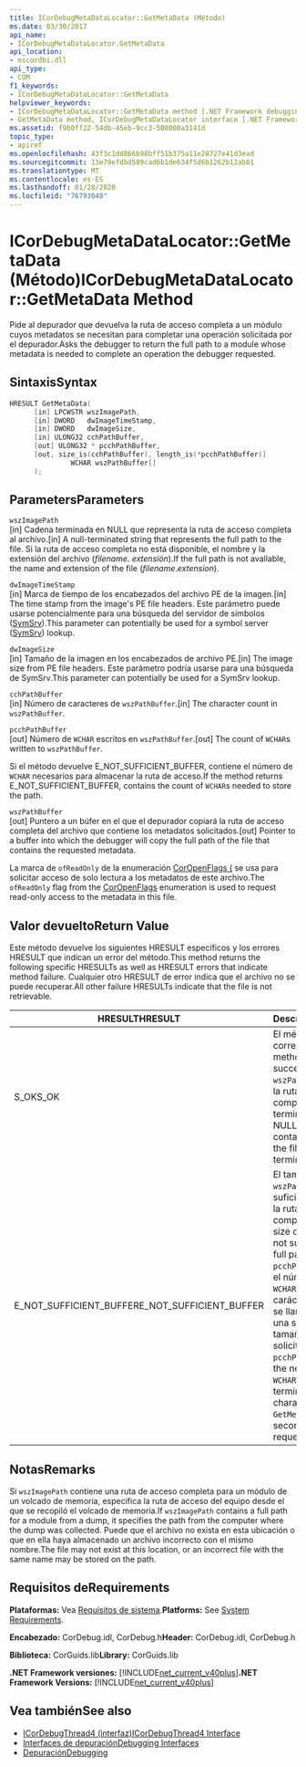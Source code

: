 ```yaml
---
title: ICorDebugMetaDataLocator::GetMetaData (Método)
ms.date: 03/30/2017
api_name:
- ICorDebugMetaDataLocator.GetMetaData
api_location:
- mscordbi.dll
api_type:
- COM
f1_keywords:
- ICorDebugMetaDataLocator::GetMetaData
helpviewer_keywords:
- ICorDebugMetaDataLocator::GetMetaData method [.NET Framework debugging]
- GetMetaData method, ICorDebugMetaDataLocator interface [.NET Framework debugging]
ms.assetid: f9b0ff22-54db-45eb-9cc3-508000a3141d
topic_type:
- apiref
ms.openlocfilehash: 43f3c1dd866b98bff51b375a11e28727e41d3ead
ms.sourcegitcommit: 13e79efdbd589cad6b1de634f5d6b1262b12ab01
ms.translationtype: MT
ms.contentlocale: es-ES
ms.lasthandoff: 01/28/2020
ms.locfileid: "76793048"
---
```

# <a name="icordebugmetadatalocatorgetmetadata-method"></a><span data-ttu-id="df14d-102">ICorDebugMetaDataLocator::GetMetaData (Método)</span><span class="sxs-lookup"><span data-stu-id="df14d-102">ICorDebugMetaDataLocator::GetMetaData Method</span></span>
<span data-ttu-id="df14d-103">Pide al depurador que devuelva la ruta de acceso completa a un módulo cuyos metadatos se necesitan para completar una operación solicitada por el depurador.</span><span class="sxs-lookup"><span data-stu-id="df14d-103">Asks the debugger to return the full path to a module whose metadata is needed to complete an operation the debugger requested.</span></span>  
  
## <a name="syntax"></a><span data-ttu-id="df14d-104">Sintaxis</span><span class="sxs-lookup"><span data-stu-id="df14d-104">Syntax</span></span>  
  
```cpp  
HRESULT GetMetaData(  
      [in] LPCWSTR wszImagePath,  
      [in] DWORD   dwImageTimeStamp,  
      [in] DWORD   dwImageSize,  
      [in] ULONG32 cchPathBuffer,  
      [out] ULONG32 * pcchPathBuffer,  
      [out, size_is(cchPathBuffer), length_is(*pcchPathBuffer)]  
               WCHAR wszPathBuffer[]  
      );  
```  
  
## <a name="parameters"></a><span data-ttu-id="df14d-105">Parameters</span><span class="sxs-lookup"><span data-stu-id="df14d-105">Parameters</span></span>  
 `wszImagePath`  
 <span data-ttu-id="df14d-106">[in] Cadena terminada en NULL que representa la ruta de acceso completa al archivo.</span><span class="sxs-lookup"><span data-stu-id="df14d-106">[in] A null-terminated string that represents the full path to the file.</span></span> <span data-ttu-id="df14d-107">Si la ruta de acceso completa no está disponible, el nombre y la extensión del archivo (*filename*. *extensión*).</span><span class="sxs-lookup"><span data-stu-id="df14d-107">If the full path is not available, the name and extension of the file (*filename*.*extension*).</span></span>  
  
 `dwImageTimeStamp`  
 <span data-ttu-id="df14d-108">[in] Marca de tiempo de los encabezados del archivo PE de la imagen.</span><span class="sxs-lookup"><span data-stu-id="df14d-108">[in] The time stamp from the image's PE file headers.</span></span> <span data-ttu-id="df14d-109">Este parámetro puede usarse potencialmente para una búsqueda del servidor de símbolos ([SymSrv](/windows/desktop/debug/using-symsrv)).</span><span class="sxs-lookup"><span data-stu-id="df14d-109">This parameter can potentially be used for a symbol server ([SymSrv](/windows/desktop/debug/using-symsrv)) lookup.</span></span>  
  
 `dwImageSize`  
 <span data-ttu-id="df14d-110">[in] Tamaño de la imagen en los encabezados de archivo PE.</span><span class="sxs-lookup"><span data-stu-id="df14d-110">[in] The image size from PE file headers.</span></span> <span data-ttu-id="df14d-111">Este parámetro podría usarse para una búsqueda de SymSrv.</span><span class="sxs-lookup"><span data-stu-id="df14d-111">This parameter can potentially be used for a SymSrv lookup.</span></span>  
  
 `cchPathBuffer`  
 <span data-ttu-id="df14d-112">[in] Número de caracteres de `wszPathBuffer`.</span><span class="sxs-lookup"><span data-stu-id="df14d-112">[in] The character count in `wszPathBuffer`.</span></span>  
  
 `pcchPathBuffer`  
 <span data-ttu-id="df14d-113">[out] Número de `WCHAR` escritos en `wszPathBuffer`.</span><span class="sxs-lookup"><span data-stu-id="df14d-113">[out] The count of `WCHAR`s written to `wszPathBuffer`.</span></span>  
  
 <span data-ttu-id="df14d-114">Si el método devuelve E_NOT_SUFFICIENT_BUFFER, contiene el número de `WCHAR` necesarios para almacenar la ruta de acceso.</span><span class="sxs-lookup"><span data-stu-id="df14d-114">If the method returns E_NOT_SUFFICIENT_BUFFER, contains the count of `WCHAR`s needed to store the path.</span></span>  
  
 `wszPathBuffer`  
 <span data-ttu-id="df14d-115">[out] Puntero a un búfer en el que el depurador copiará la ruta de acceso completa del archivo que contiene los metadatos solicitados.</span><span class="sxs-lookup"><span data-stu-id="df14d-115">[out] Pointer to a buffer into which the debugger will copy the full path of the file that contains the requested metadata.</span></span>  
  
 <span data-ttu-id="df14d-116">La marca de `ofReadOnly` de la enumeración [CorOpenFlags (](../../../../docs/framework/unmanaged-api/metadata/coropenflags-enumeration.md) se usa para solicitar acceso de solo lectura a los metadatos de este archivo.</span><span class="sxs-lookup"><span data-stu-id="df14d-116">The `ofReadOnly` flag from the [CorOpenFlags](../../../../docs/framework/unmanaged-api/metadata/coropenflags-enumeration.md) enumeration is used to request read-only access to the metadata in this file.</span></span>  
  
## <a name="return-value"></a><span data-ttu-id="df14d-117">Valor devuelto</span><span class="sxs-lookup"><span data-stu-id="df14d-117">Return Value</span></span>  
 <span data-ttu-id="df14d-118">Este método devuelve los siguientes HRESULT específicos y los errores HRESULT que indican un error del método.</span><span class="sxs-lookup"><span data-stu-id="df14d-118">This method returns the following specific HRESULTs as well as HRESULT errors that indicate method failure.</span></span> <span data-ttu-id="df14d-119">Cualquier otro HRESULT de error indica que el archivo no se puede recuperar.</span><span class="sxs-lookup"><span data-stu-id="df14d-119">All other failure HRESULTs indicate that the file is not retrievable.</span></span>  
  
|<span data-ttu-id="df14d-120">HRESULT</span><span class="sxs-lookup"><span data-stu-id="df14d-120">HRESULT</span></span>|<span data-ttu-id="df14d-121">Descripción</span><span class="sxs-lookup"><span data-stu-id="df14d-121">Description</span></span>|  
|-------------|-----------------|  
|<span data-ttu-id="df14d-122">S_OK</span><span class="sxs-lookup"><span data-stu-id="df14d-122">S_OK</span></span>|<span data-ttu-id="df14d-123">El método se completó correctamente.</span><span class="sxs-lookup"><span data-stu-id="df14d-123">The method completed successfully.</span></span> <span data-ttu-id="df14d-124">`wszPathBuffer` contiene la ruta de acceso completa al archivo y termina en NULL.</span><span class="sxs-lookup"><span data-stu-id="df14d-124">`wszPathBuffer` contains the full path to the file and is null-terminated.</span></span>|  
|<span data-ttu-id="df14d-125">E_NOT_SUFFICIENT_BUFFER</span><span class="sxs-lookup"><span data-stu-id="df14d-125">E_NOT_SUFFICIENT_BUFFER</span></span>|<span data-ttu-id="df14d-126">El tamaño actual de `wszPathBuffer` no es suficiente para contener la ruta de acceso completa.</span><span class="sxs-lookup"><span data-stu-id="df14d-126">The current size of `wszPathBuffer` is not sufficient to hold the full path.</span></span> <span data-ttu-id="df14d-127">En este caso, `pcchPathBuffer` contiene el número necesario de `WCHAR`, incluido el carácter NULL final, y se llama a `GetMetaData` una segunda vez con el tamaño de búfer solicitado.</span><span class="sxs-lookup"><span data-stu-id="df14d-127">In this case, `pcchPathBuffer` contains the needed count of `WCHAR`s, including the terminating null character, and `GetMetaData` is called a second time with the requested buffer size.</span></span>|  
  
## <a name="remarks"></a><span data-ttu-id="df14d-128">Notas</span><span class="sxs-lookup"><span data-stu-id="df14d-128">Remarks</span></span>  
 <span data-ttu-id="df14d-129">Si `wszImagePath` contiene una ruta de acceso completa para un módulo de un volcado de memoria, especifica la ruta de acceso del equipo desde el que se recopiló el volcado de memoria.</span><span class="sxs-lookup"><span data-stu-id="df14d-129">If `wszImagePath` contains a full path for a module from a dump, it specifies the path from the computer where the dump was collected.</span></span> <span data-ttu-id="df14d-130">Puede que el archivo no exista en esta ubicación o que en ella haya almacenado un archivo incorrecto con el mismo nombre.</span><span class="sxs-lookup"><span data-stu-id="df14d-130">The file may not exist at this location, or an incorrect file with the same name may be stored on the path.</span></span>  
  
## <a name="requirements"></a><span data-ttu-id="df14d-131">Requisitos de</span><span class="sxs-lookup"><span data-stu-id="df14d-131">Requirements</span></span>  
 <span data-ttu-id="df14d-132">**Plataformas:** Vea [Requisitos de sistema](../../../../docs/framework/get-started/system-requirements.md).</span><span class="sxs-lookup"><span data-stu-id="df14d-132">**Platforms:** See [System Requirements](../../../../docs/framework/get-started/system-requirements.md).</span></span>  
  
 <span data-ttu-id="df14d-133">**Encabezado:** CorDebug.idl, CorDebug.h</span><span class="sxs-lookup"><span data-stu-id="df14d-133">**Header:** CorDebug.idl, CorDebug.h</span></span>  
  
 <span data-ttu-id="df14d-134">**Biblioteca:** CorGuids.lib</span><span class="sxs-lookup"><span data-stu-id="df14d-134">**Library:** CorGuids.lib</span></span>  
  
 <span data-ttu-id="df14d-135">**.NET Framework versiones:** [!INCLUDE[net_current_v40plus](../../../../includes/net-current-v40plus-md.md)]</span><span class="sxs-lookup"><span data-stu-id="df14d-135">**.NET Framework Versions:** [!INCLUDE[net_current_v40plus](../../../../includes/net-current-v40plus-md.md)]</span></span>  
  
## <a name="see-also"></a><span data-ttu-id="df14d-136">Vea también</span><span class="sxs-lookup"><span data-stu-id="df14d-136">See also</span></span>

- [<span data-ttu-id="df14d-137">ICorDebugThread4 (interfaz)</span><span class="sxs-lookup"><span data-stu-id="df14d-137">ICorDebugThread4 Interface</span></span>](icordebugthread4-interface.md)
- [<span data-ttu-id="df14d-138">Interfaces de depuración</span><span class="sxs-lookup"><span data-stu-id="df14d-138">Debugging Interfaces</span></span>](debugging-interfaces.md)
- [<span data-ttu-id="df14d-139">Depuración</span><span class="sxs-lookup"><span data-stu-id="df14d-139">Debugging</span></span>](index.md)
